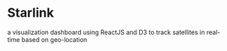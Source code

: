 # Starlink
a visualization dashboard using ReactJS and D3 to track satellites in real-time based on geo-location
